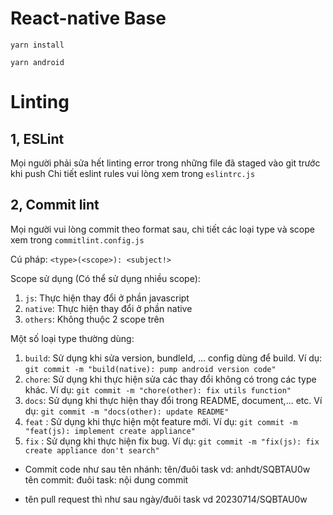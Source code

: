# React-native Base

```
yarn install

yarn android

```

# Linting

## 1, ESLint

Mọi người phải sửa hết linting error trong những file đã staged vào git trước khi push
Chi tiết eslint rules vui lòng xem trong `eslintrc.js`

## 2, Commit lint

Mọi người vui lòng commit theo format sau, chi tiết các loại type và scope xem trong `commitlint.config.js`

Cú pháp: `<type>(<scope>): <subject!>`

Scope sử dụng (Có thể sử dụng nhiều scope):

1. `js`: Thực hiện thay đổi ở phần javascript
2. `native`: Thực hiện thay đổi ở phần native
3. `others`: Không thuộc 2 scope trên

Một số loại type thường dùng:

1. `build`: Sử dụng khi sửa version, bundleId, ... config dùng để build.
   Ví dụ: `git commit -m "build(native): pump android version code"`
1. `chore`: Sử dụng khi thực hiện sửa các thay đổi không có trong các type khác.
   Ví dụ: `git commit -m "chore(other): fix utils function"`
1. `docs`: Sử dụng khi thực hiện thay đổi trong README, document,... etc.
   Ví dụ: `git commit -m "docs(other): update README"`
1. `feat` : Sử dụng khi thực hiện một feature mới.
   Ví dụ: `git commit -m "feat(js): implement create appliance"`
1. `fix` : Sử dụng khi thực hiện fix bug.
   Ví dụ: `git commit -m "fix(js): fix create appliance don't search"`

- Commit code như sau
  tên nhánh: tên/đuôi task
  vd: anhdt/SQBTAU0w
  tên commit: đuôi task: nội dung commit

- tên pull request thì như sau
  ngày/đuôi task
  vd 20230714/SQBTAU0w
